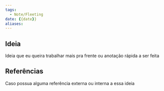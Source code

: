 ```yaml
---
tags:
  - Note/Fleeting
date: {{date}} 
aliases:
---
```

## Ideia
Ideia que eu queira trabalhar mais pra frente ou anotação rápida a ser feita
## Referências
Caso possua alguma referência externa ou interna a essa ideia